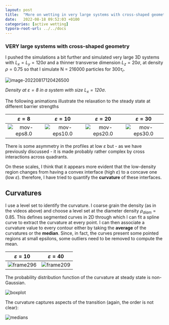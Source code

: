 ```yaml
---
layout: post
title:  "More on wetting in very large systems with cross-shaped geometry"
date:   2022-08-18 09:52:03 +0100
categories: [active wetting]
typora-root-url: ../../docs
---
```


### VERY large systems with cross-shaped geometry

I pushed the simulations a bit further and simulated very large 3D systems with $L_x = L_y = 120\sigma$ and a thinner transverse dimension $L_z = 20\sigma$, at density $\rho=0.75$ so that I simulate N = 216000 particles for 300$\tau_r$.  



![image-20220817120426500](/images/WeetingCrossGeom/eps8-lx603D.png)

*Density at $\varepsilon=8$ in a system with size $L_x=120\sigma$*.





The following animations illustrate the relaxation to the steady state at different barrier strengths

|                    $\varepsilon=8$                     |                     $\varepsilon=10$                     |                     $\varepsilon=20$                     |                     $\varepsilon=30$                     |
| :----------------------------------------------------: | :------------------------------------------------------: | :------------------------------------------------------: | :------------------------------------------------------: |
| ![mov-eps8.0](/images/WeetingCrossGeom/mov-eps8.0.gif) | ![mov-eps10.0](/images/WeetingCrossGeom/mov-eps10.0.gif) | ![mov-eps20.0](/images/WeetingCrossGeom/mov-eps20.0.gif) | ![mov-eps30.0](/images/WeetingCrossGeom/mov-eps30.0.gif) |

There is some asymmetry in the profiles at low $\varepsilon$ but - as we have previously discussed - it is made probably rather complex by cross interactions across quadrants.

On these scales, I think that it appears more evident that the low-density region changes from having a convex interface (high $\varepsilon$) to a concave one (low $\varepsilon$). therefore, I have tried to quantify the **curvature** of these interfaces.



## Curvatures

I use a level set to identify the curvature. I coarse grain the density (as in the videos above) and choose a level set at the diameter density $\rho_{diam}=0.85$. This defines segmented curves in 2D through which I can fit a spline curve to extract the curvature at every point. I can then associate a curvature value to every contour either by taking the **average** of the curvatures or the **median**. Since, in fact, the curves present some pointed regions at small epsilons, some outliers need to be removed to compute the mean.



| $\varepsilon=10$                                         | $\varepsilon=40$                                         |
| -------------------------------------------------------- | -------------------------------------------------------- |
| ![frame296](/images/WeetingCrossGeom/contours/eps10.jpg) | ![frame209](/images/WeetingCrossGeom/contours/eps40.png) |

The probability distribution function of the curvature at steady state is non-Gaussian.

![boxplot](/images/WeetingCrossGeom/contours/pdfs.png)

The curvature captures aspects of the transition (again, the order is not clear):

![medians](/images/WeetingCrossGeom/contours/stats.png)
